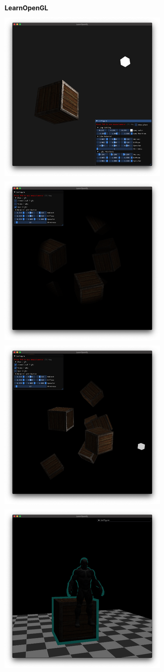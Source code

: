 ## LearnOpenGL

![](README/lightingMap.png)

![](README/spotLight.png)

![](README/multipleLight.png)

![](README/stencil.png)

